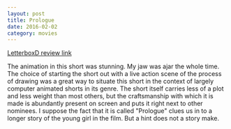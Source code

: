 ```yaml
---
layout: post
title: Prologue 
date: 2016-02-02
category: movies
---
```

 
[LetterboxD review link](http://letterboxd.com/samarthbhaskar/film/prologue-2015/)

 The animation in this short was stunning. My jaw was ajar the whole time. The choice of starting the short out with a live action scene of the process of drawing was a great way to situate this short in the context of largely computer animated shorts in its genre. The short itself carries less of a plot and less weight than most others, but the craftsmanship with which it is made is abundantly present on screen and puts it right next to other nominees. I suppose the fact that it is called "Prologue" clues us in to a longer story of the young girl in the film. But a hint does not a story make.
